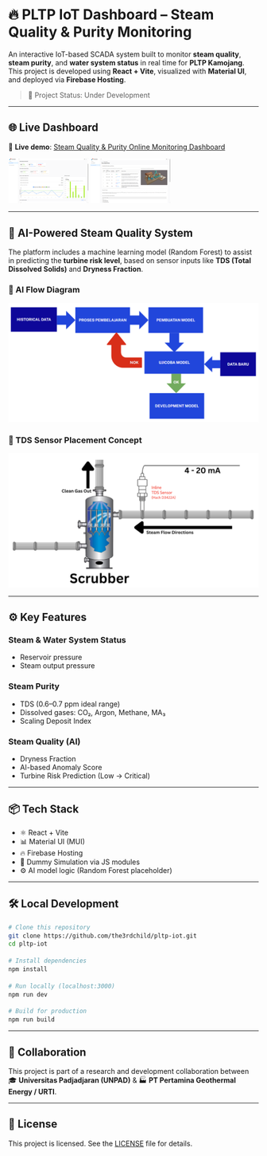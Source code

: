 # 🔥 PLTP IoT Dashboard – Steam Quality & Purity Monitoring

An interactive IoT-based SCADA system built to monitor **steam quality**, **steam purity**, and **water system status** in real time for **PLTP Kamojang**. This project is developed using **React + Vite**, visualized with **Material UI**, and deployed via **Firebase Hosting**.

> 🚧 Project Status: Under Development

---

## 🌐 Live Dashboard

📍 **Live demo**: [Steam Quality & Purity Online Monitoring Dashboard](https://pltp-ef8b9.web.app)

<p float="left">
  <img src="https://github.com/the3rdchild/pltp-iot/blob/main/documentation/ds1.png" width="32%" />
  <img src="https://github.com/the3rdchild/pltp-iot/blob/main/documentation/ds2.png" width="32%" />
</p>

---

## 🧠 AI-Powered Steam Quality System

The platform includes a machine learning model (Random Forest) to assist in predicting the **turbine risk level**, based on sensor inputs like **TDS (Total Dissolved Solids)** and **Dryness Fraction**.

### 🔄 AI Flow Diagram

![AI Flow](https://github.com/the3rdchild/pltp-iot/blob/main/documentation/ai-flow.png)

### 🧪 TDS Sensor Placement Concept

![TDS Sensor Layout](https://github.com/the3rdchild/pltp-iot/blob/main/documentation/tds.png)

---

## ⚙️ Key Features

### Steam & Water System Status
- Reservoir pressure
- Steam output pressure

### Steam Purity
- TDS (0.6–0.7 ppm ideal range)
- Dissolved gases: CO₂, Argon, Methane, MA₃
- Scaling Deposit Index

### Steam Quality (AI)
- Dryness Fraction
- AI-based Anomaly Score
- Turbine Risk Prediction (Low → Critical)

---

## 📦 Tech Stack

- ⚛️ React + Vite
- 📊 Material UI (MUI)
- 🔥 Firebase Hosting
- 📁 Dummy Simulation via JS modules
- ⚙️ AI model logic (Random Forest placeholder)

---

## 🛠️ Local Development

```bash
# Clone this repository
git clone https://github.com/the3rdchild/pltp-iot.git
cd pltp-iot

# Install dependencies
npm install

# Run locally (localhost:3000)
npm run dev

# Build for production
npm run build
```

---

## 🤝 Collaboration

This project is part of a research and development collaboration between  
🎓 **Universitas Padjadjaran (UNPAD)** & 🏭 **PT Pertamina Geothermal Energy / URTI**.

---

## 📄 License

This project is licensed. See the [LICENSE](./LICENSE) file for details.
